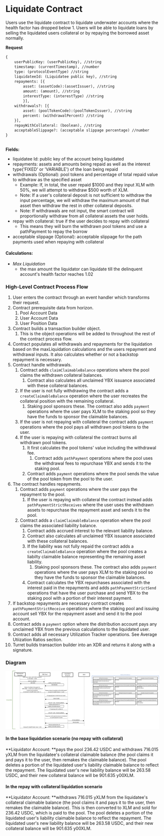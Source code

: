# Liquidate Contract

Users use the liquidate contract to liquidate underwater accounts where the health factor has dropped below 1. Users will be able to liquidate loans by selling the liquidated users collateral or by repaying the borrowed asset normally.&#x20;

**Request**

```
{    
    userPublicKey: (userPublicKey), //string
    timestamp: (currentTimestamp), //number
    type: (protocolEventType) //string
    liquidateeId: (Liquidatee public key), //string
    repayments: [{
        asset: (assetCode):(assetIssuer), //string
        amount: (amount), //string
        interestType: (interestType) //string
        }],
    withdrawals?: [{
        asset: (poolTokenCode):(poolTokenIssuer), //string
        percent: (withdrawalPercent) //string
    }],
    repayWithCollateral: (boolean), //string
    acceptableSlippage?: (acceptable slippage percentage) //number
}
```

\
**Fields:**

* liquidatee Id: public key of the account being liquidated
* repayments: assets and amounts being repaid as well as the interest type('FIXED' or 'VARIABLE') of the loan being repaid
* withdrawals (Optional): pool tokens and percentage of total repaid value to withdraw as the specified asset
  * &#x20;Example: If, in total, the user repaid $1000 and they input XLM with 50%, we will attempt to withdraw $500 worth of XLM.
  * Note: If a user's collateral deposit is not sufficient to withdraw the input percentage, we will withdraw the maximum amount of that asset then withdraw the rest in other collateral deposits.
  * Note: If withdrawals are not input, the smart contract will proportionally withdraw from all collateral assets the user holds.
* repay with collateral: true if the user decides to repay with collateral
  * This means they will burn the withdrawn pool tokens and use a pathPayment to repay the borrow
* acceptable slippage (Optional): acceptable slippage for the path payments used when repaying with collateral

#### Calculations:

* _Max Liquidation_
  * the max amount the liquidator can liquidate till the delinquent account's health factor reaches 1.02

### High-Level Contract Process Flow

1. User enters the contract through an event handler which transforms their request.
2. Contract prerequisite data from horizon.
   1. Pool Account Data
   2. User Account Data
   3. User Position Data
3. Contract builds a transaction builder object.
   1. This is the object operations will be added to throughout the rest of the contract process flow.
4. Contract populates all withdrawals and repayments for the liquidation based on the maxLiquidation calculations and the users repayment and withdrawal inputs. It also calculates whether or not a backstop repayment is necessary.
5. Contract handle withdrawals.
   1. Contract adds `claimClaimableBalance` operations where the pool claims the withdrawn collateral balances.
      1. Contract also calculates all unclaimed YBX issuance associated with these collateral balances.
   2. If the user is not fully withdrawing the contract adds a `createClaimableBalance` operation where the user recreates the collateral position with the remaining collateral.
      1. Staking pool sponsors these. The contract also adds `payment` operations where the user pays XLM to the staking pool so they have the funds to sponsor the claimable balances.
   3. If the user is not repaying with collateral the contract adds `payment` operations where the pool pays all withdrawn pool tokens to the user.
   4. If the user is repaying with collateral the contract burns all withdrawn pool tokens.
      1. It first calculates the pool tokens' value including the withdrawal fee.
         1. Contract adds `pathPayment` operations where the pool uses the withdrawal fees to repurchase YBX and sends it to the staking pool.
      2. Contract adds `payment` operations where the pool sends the value of the pool token from the pool to the user.
6. The contract handles repayments.
   1. Contract adds `payment` operations where the user pays the repayment to the pool.
      1. If the user is repaying with collateral the contract instead adds `pathPaymentStrictReceives` where the user uses the withdrawn assets to repurchase the repayment asset and sends it to the pool.
   2. Contract adds a `claimClaimableBalance` operation where the pool claims the associated liability balance.
      1. Contract adds accrued interest to the relevant liability balance.
      2. Contract also calculates all unclaimed YBX issuance associated with these collateral balances.
      3. If the liability was not fully repaid the contract adds a `createClaimableBalance` operation where the pool creates a liabilty claimable balance representing the remaining asset liability.&#x20;
         1. Staking pool sponsors these. The contract also adds `payment` operations where the user pays XLM to the staking pool so they have the funds to sponsor the claimable balances.
      4. Contract calculates the YBX repurchases associated with the interest paid in the repayments and adds `pathPaymentStrictSend` operations that have the user purchase and send YBX to the staking pool with a portion of their interest payment.
7. If backstop repayments are necessary contract creates `pathPaymentStrictReceive` operations where the staking pool and issuing account sell YBX for the repayment asset and send it to the pool account.
8. Contract adds a `payment` option where the distribution account pays any unclaimed YBX from the previous calculations to the liquidated user.
9. Contract adds all necessary Utilization Tracker operations. See Average Utiization Ratios section.
10. Turret builds transaction builder into an XDR and returns it along with a signature.

### Diagram

![](<../../.gitbook/assets/image (17).png>)

#### In the base liquidation scenario (no repay with collateral)

**Liquidator Account: **pays the pool 236.42 USDC and withdraws 716.015 yXLM from the liquidatee's collateral claimable balance (the pool claims it and pays it to the user, then remakes the claimable balance). The pool deletes a portion of the liquidated user's liability claimable balance to reflect the repayment. The liquidated user's new liability balance will be 263.58 USDC, and their new collateral balance will be 901.635 y00XLM.

#### In the repay with collateral liquidation scenario

**Liquidator Account: **withdraws 716.015 yXLM from the liquidatee's collateral claimable balance (the pool claims it and pays it to the user, then remakes the claimable balance). This is then converted to XLM and sold for 236.42 USDC, which is paid to the pool. The pool deletes a portion of the liquidated user's liability claimable balance to reflect the repayment. The liquidated user's new liability balance will be 263.58 USDC, and their new collateral balance will be 901.635 y00XLM.
